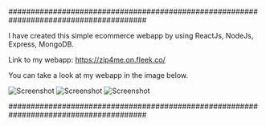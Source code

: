 #######################################################################################

I have created this simple ecommerce webapp by using ReactJs, NodeJs, Express, MongoDB.

Link to my webapp: https://zip4me.on.fleek.co/

You can take a look at my webapp in the image below.

![Screenshot](demo1.png)
![Screenshot](demo2.png)
![Screenshot](demo3.png)

#######################################################################################
